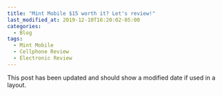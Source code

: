 ```yaml
---
title: "Mint Mobile $15 worth it? Let's review!"
last_modified_at: 2019-12-10T16:20:02-05:00
categories:
  - Blog
tags:
  - Mint Mobile
  - Cellphone Review
  - Electronic Review
---
```


This post has been updated and should show a modified date if used in a layout.
